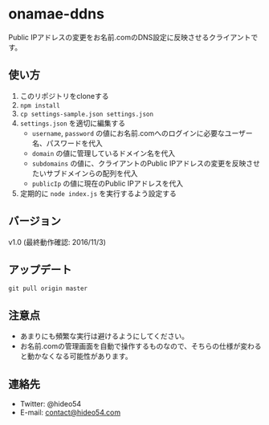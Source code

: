 # onamae-ddns

Public IPアドレスの変更をお名前.comのDNS設定に反映させるクライアントです。

## 使い方

1. このリポジトリをcloneする
2. `npm install`
3. `cp settings-sample.json settings.json`
4. `settings.json` を適切に編集する
    * `username`, `password` の値にお名前.comへのログインに必要なユーザー名、パスワードを代入
    * `domain` の値に管理しているドメイン名を代入
    * `subdomains` の値に、クライアントのPublic IPアドレスの変更を反映させたいサブドメインらの配列を代入
    * `publicIp` の値に現在のPublic IPアドレスを代入
5. 定期的に `node index.js` を実行するよう設定する

## バージョン

v1.0 (最終動作確認: 2016/11/3)

## アップデート

`git pull origin master`

## 注意点

* あまりにも頻繁な実行は避けるようにしてください。
* お名前.comの管理画面を自動で操作するものなので、そちらの仕様が変わると動かなくなる可能性があります。

## 連絡先

* Twitter: @hideo54
* E-mail: contact@hideo54.com
